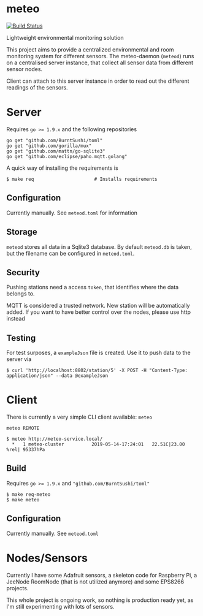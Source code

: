 # meteo

[![Build Status](https://travis-ci.org/grisu48/meteo.svg?branch=master)](https://travis-ci.org/grisu48/meteo)

Lightweight environmental monitoring solution

This project aims to provide a centralized environmental and room monitoring system for different sensors.
The meteo-daemon (`meteod`) runs on a centralised server instance, that collect all sensor data from different sensor nodes.

Client can attach to this server instance in order to read out the different readings of the sensors.

# Server

Requires `go >= 1.9.x` and the following repositories

    go get "github.com/BurntSushi/toml"
    go get "github.com/gorilla/mux"
    go get "github.com/mattn/go-sqlite3"
    go get "github.com/eclipse/paho.mqtt.golang"

A quick way of installing the requirements is

    $ make req                      # Installs requirements

## Configuration

Currently manually. See `meteod.toml` for information

## Storage

`meteod` stores all data in a Sqlite3 database. By default `meteod.db` is taken, but the filename can be configured in `meteod.toml`.

## Security

Pushing stations need a access `token`, that identifies where the data belongs to.

MQTT is considered a trusted network. New station will be automatically added. If you want to have better control over the nodes, please use http instead

## Testing

For test surposes, a `exampleJson` file is created. Use it to push data to the server via

    $ curl 'http://localhost:8802/station/5' -X POST -H "Content-Type: application/json" --data @exampleJson

# Client

There is currently a very simple CLI client available: `meteo`

    meteo REMOTE
    
    $ meteo http://meteo-service.local/
      *   1 meteo-cluster          2019-05-14-17:24:01   22.51C|23.00 %rel| 95337hPa

## Build

Requires `go >= 1.9.x` and `"github.com/BurntSushi/toml"`

    $ make req-meteo
    $ make meteo

## Configuration

Currently manually. See `meteod.toml`

# Nodes/Sensors

Currently I have some Adafruit sensors, a skeleton code for Raspberry Pi, a JeeNode RoomNode (that is not utilized anymore) and some EPS8266 projects.

This whole project is ongoing work, so nothing is production ready yet, as I'm still experimenting with lots of sensors.

